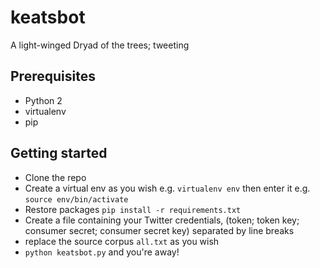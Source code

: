 # keatsbot
A light-winged Dryad of the trees; tweeting

## Prerequisites
- Python 2
- virtualenv
- pip

## Getting started
- Clone the repo
- Create a virtual env as you wish e.g. `virtualenv env` then enter it e.g. `source env/bin/activate`
- Restore packages `pip install -r requirements.txt`
- Create a file containing your Twitter credentials, (token; token key; consumer secret; consumer secret key) separated by line breaks
- replace the source corpus `all.txt` as you wish
- `python keatsbot.py` and you're away!

